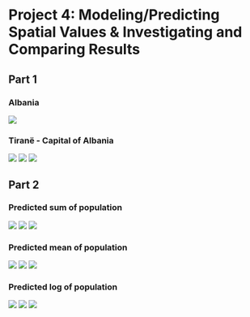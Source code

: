 # Project 4: Modeling/Predicting Spatial Values & Investigating and Comparing Results

## Part 1 

### Albania
![](p4_1.png)

### Tiranë - Capital of Albania
![](p4_2.png)
![](p4_3.png)
![](p4_4.png)

## Part 2

### Predicted sum of population
![](p4_sum1.png)
![](p4_sum2.png)
![](p4_sum3.png)

### Predicted mean of population
![](p4_mean1.png)
![](p4_mean2.png)
![](p4_mean3.png)

### Predicted log of population
![](p4_logpop1.png)
![](p4_logpop2.png)
![](p4_logpop3.png)
